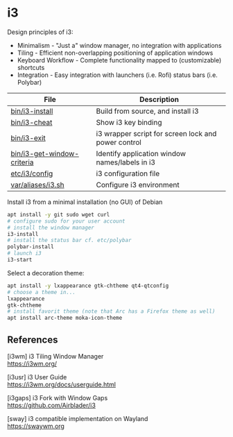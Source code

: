 # i3

Design principles of i3:

* Minimalism - "Just a" window manager, no integration with applications
* Tiling - Efficient non-overlapping positioning of application windows
* Keyboard Workflow - Complete functionality mapped to (customizable) shortcuts
* Integration - Easy integration with launchers (i.e. Rofi) status bars (i.e. Polybar)

File                             | Description
---------------------------------|-----------------------
[bin/i3-install][01]             | Build from source, and install i3
[bin/i3-cheat][04]               | Show i3 key binding
[bin/i3-exit][05]                | i3 wrapper script for screen lock and power control
[bin/i3-get-window-criteria][07] | Identify application window names/labels in i3
[etc/i3/config][02]              | i3 configuration file
[var/aliases/i3.sh][03]          | Configure i3 environment

Install i3 from a minimal installation (no GUI)  of Debian

```bash
apt install -y git sudo wget curl
# configure sudo for your user account
# install the window manager
i3-install
# install the status bar cf. etc/polybar
polybar-install
# launch i3
i3-start
```

Select a decoration theme:

```bash
apt install -y lxappearance gtk-chtheme qt4-qtconfig
# choose a theme in...
lxappearance
gtk-chtheme
# install favorit theme (note that Arc has a Firefox theme as well)
apt install arc-theme moka-icon-theme
```

## References

[i3wm] i3 Tiling Window Manager  
https://i3wm.org/

[i3usr] i3 User Guide  
https://i3wm.org/docs/userguide.html

[i3gaps] i3 Fork with Window Gaps  
https://github.com/Airblader/i3

[sway] i3 compatible implementation on Wayland  
https://swaywm.org

[01]: ../../bin/i3-install
[02]: config
[03]: ../../var/aliases/i3.sh
[04]: ../../bin/i3-cheat
[05]: ../../bin/i3-exit
[06]: ../../docs/linux/wm/i3.md
[07]: ../../bin/i3-get-window-criteria
